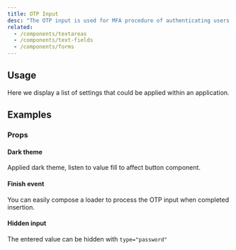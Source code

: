 ```yaml
---
title: OTP Input
desc: "The OTP input is used for MFA procedure of authenticating users by a one-time password."
related:
  - /components/textareas
  - /components/text-fields
  - /components/forms
---
```


## Usage

Here we display a list of settings that could be applied within an application.

<otp-input-usage></otp-input-usage>

## Examples

### Props

#### Dark theme

Applied dark theme, listen to value fill to affect button component.

<masa-example file="Examples.components.otp_input.DarkTheme"></masa-example>

#### Finish event

You can easily compose a loader to process the OTP input when completed insertion.

<masa-example file="Examples.components.otp_input.FinishEvent"></masa-example>

#### Hidden input

The entered value can be hidden with `type="password"`

<masa-example file="Examples.components.otp_input.HiddenInput"></masa-example>
